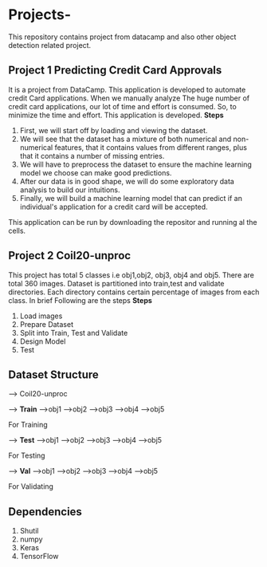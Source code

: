 # Projects-
This repository contains project from datacamp and also other object detection related project.

## Project 1 Predicting Credit Card Approvals
It is a project from DataCamp. This application is developed to automate credit Card applications. When we manually analyze The huge number of credit card applications, our lot of time and effort is consumed. So, to minimize the time and effort. This application is developed. 
**Steps**
1) First, we will start off by loading and viewing the dataset.
2) We will see that the dataset has a mixture of both numerical and non-numerical features, that it contains values from different ranges, plus that it contains a number of missing entries.
3) We will have to preprocess the dataset to ensure the machine learning model we choose can make good predictions.
4) After our data is in good shape, we will do some exploratory data analysis to build our intuitions.
5) Finally, we will build a machine learning model that can predict if an individual's application for a credit card will be accepted.

This application can be run by downloading the repositor and running al the cells.


## Project 2 Coil20-unproc
This project has total 5 classes i.e obj1,obj2, obj3, obj4 and obj5. There are total 360 images. 
Dataset is partitioned into train,test and validate directories. Each directory contains certain percentage of images from each class. 
In brief Following are the steps
**Steps**
1) Load images
2) Prepare Dataset
3) Split into Train,  Test and Validate
4) Design Model
5) Test

## Dataset Structure
--> Coil20-unproc

--> **Train**
  -->obj1
  -->obj2
  -->obj3
  -->obj4
  -->obj5   
  
  For Training
  
--> **Test**
  -->obj1
  -->obj2
  -->obj3
  -->obj4
  -->obj5
  
  
  For Testing
  
--> **Val**
  -->obj1
  -->obj2
  -->obj3
  -->obj4
  -->obj5
  
  
  For Validating


## Dependencies
1) Shutil
2) numpy
3) Keras
4) TensorFlow
